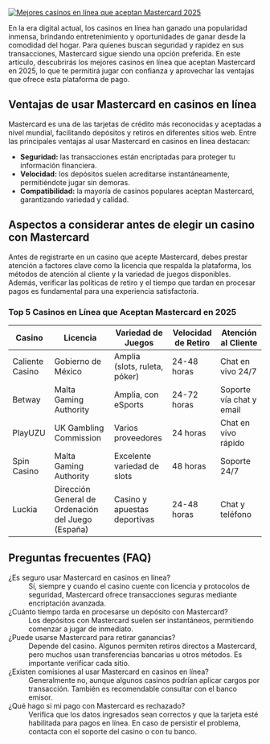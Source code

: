 [![Mejores casinos en línea que aceptan Mastercard 2025](https://123-caf.pages.dev/gitsignup.png)](https://vrmoo.ru/Bt82HjjY)

<p>En la era digital actual, los casinos en línea han ganado una popularidad inmensa, brindando entretenimiento y oportunidades de ganar desde la comodidad del hogar. Para quienes buscan seguridad y rapidez en sus transacciones, Mastercard sigue siendo una opción preferida. En este artículo, descubrirás los mejores casinos en línea que aceptan Mastercard en 2025, lo que te permitirá jugar con confianza y aprovechar las ventajas que ofrece esta plataforma de pago.</p>  <h2>Ventajas de usar Mastercard en casinos en línea</h2> <p>Mastercard es una de las tarjetas de crédito más reconocidas y aceptadas a nivel mundial, facilitando depósitos y retiros en diferentes sitios web. Entre las principales ventajas al usar Mastercard en casinos en línea destacan:</p> <ul>   <li><strong>Seguridad:</strong> las transacciones están encriptadas para proteger tu información financiera.</li>   <li><strong>Velocidad:</strong> los depósitos suelen acreditarse instantáneamente, permitiéndote jugar sin demoras.</li>   <li><strong>Compatibilidad:</strong> la mayoría de casinos populares aceptan Mastercard, garantizando variedad y calidad.</li> </ul>  <h2>Aspectos a considerar antes de elegir un casino con Mastercard</h2> <p>Antes de registrarte en un casino que acepte Mastercard, debes prestar atención a factores clave como la licencia que respalda la plataforma, los métodos de atención al cliente y la variedad de juegos disponibles. Además, verificar las políticas de retiro y el tiempo que tardan en procesar pagos es fundamental para una experiencia satisfactoria.</p>  <h3>Top 5 Casinos en Línea que Aceptan Mastercard en 2025</h3> <table>   <thead>     <tr>       <th>Casino</th>       <th>Licencia</th>       <th>Variedad de Juegos</th>       <th>Velocidad de Retiro</th>       <th>Atención al Cliente</th>     </tr>   </thead>   <tbody>     <tr>       <td>Caliente Casino</td>       <td>Gobierno de México</td>       <td>Amplia (slots, ruleta, póker)</td>       <td>24-48 horas</td>       <td>Chat en vivo 24/7</td>     </tr>     <tr>       <td>Betway</td>       <td>Malta Gaming Authority</td>       <td>Amplia, con eSports</td>       <td>24-72 horas</td>       <td>Soporte vía chat y email</td>     </tr>     <tr>       <td>PlayUZU</td>       <td>UK Gambling Commission</td>       <td>Varios proveedores</td>       <td>24 horas</td>       <td>Chat en vivo rápido</td>     </tr>     <tr>       <td>Spin Casino</td>       <td>Malta Gaming Authority</td>       <td>Excelente variedad de slots</td>       <td>48 horas</td>       <td>Soporte 24/7</td>     </tr>     <tr>       <td>Luckia</td>       <td>Dirección General de Ordenación del Juego (España)</td>       <td>Casino y apuestas deportivas</td>       <td>24-48 horas</td>       <td>Chat y teléfono</td>     </tr>   </tbody> </table>  <h2>Preguntas frecuentes (FAQ)</h2> <dl>   <dt>¿Es seguro usar Mastercard en casinos en línea?</dt>   <dd>Sí, siempre y cuando el casino cuente con licencia y protocolos de seguridad, Mastercard ofrece transacciones seguras mediante encriptación avanzada.</dd>    <dt>¿Cuánto tiempo tarda en procesarse un depósito con Mastercard?</dt>   <dd>Los depósitos con Mastercard suelen ser instantáneos, permitiendo comenzar a jugar de inmediato.</dd>    <dt>¿Puede usarse Mastercard para retirar ganancias?</dt>   <dd>Depende del casino. Algunos permiten retiros directos a Mastercard, pero muchos usan transferencias bancarias u otros métodos. Es importante verificar cada sitio.</dd>    <dt>¿Existen comisiones al usar Mastercard en casinos en línea?</dt>   <dd>Generalmente no, aunque algunos casinos podrían aplicar cargos por transacción. También es recomendable consultar con el banco emisor.</dd>    <dt>¿Qué hago si mi pago con Mastercard es rechazado?</dt>   <dd>Verifica que los datos ingresados sean correctos y que la tarjeta esté habilitada para pagos en línea. En caso de persistir el problema, contacta con el soporte del casino o con tu banco.</dd> </dl>